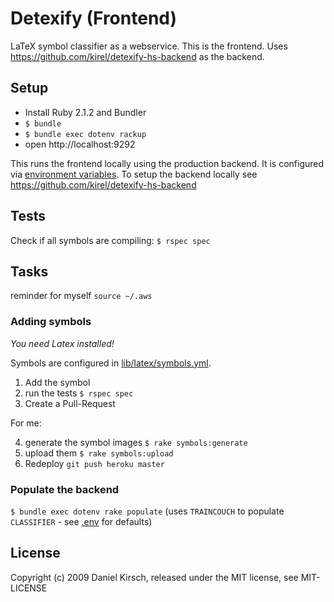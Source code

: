 # Detexify (Frontend)

LaTeX symbol classifier as a webservice. This is the frontend. Uses https://github.com/kirel/detexify-hs-backend as the backend.

## Setup

- Install Ruby 2.1.2 and Bundler
- `$ bundle`
- `$ bundle exec dotenv rackup`
- open http://localhost:9292

This runs the frontend locally using the production backend. It is configured via [environment variables](.env). To setup the backend locally see https://github.com/kirel/detexify-hs-backend

## Tests

Check if all symbols are compiling: `$ rspec spec`

## Tasks

reminder for myself `source ~/.aws`

### Adding symbols

_You need Latex installed!_

Symbols are configured in [lib/latex/symbols.yml](lib/latex/symbols.yml).

1. Add the symbol
2. run the tests `$ rspec spec`
3. Create a Pull-Request

For me:

4. generate the symbol images `$ rake symbols:generate`
5. upload them `$ rake symbols:upload`
6. Redeploy `git push heroku master`

### Populate the backend

`$ bundle exec dotenv rake populate` (uses `TRAINCOUCH` to populate `CLASSIFIER` - see [.env](.env) for defaults)

## License

Copyright (c) 2009 Daniel Kirsch, released under the MIT license, see MIT-LICENSE